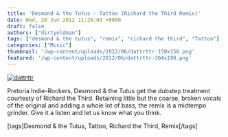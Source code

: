 ```yaml
---
title: 'Desmond & the Tutus - Tattoo (Richard the Third Remix)'
date: Wed, 20 Jun 2012 11:26:04 +0000
draft: false
authors: ["dirtyoldman"]
tags: ["desmond & the tutus", "remix", "richard the third", "Tattoo"]
categories: ["Music"]
thumbnail: '/wp-content/uploads/2012/06/dattrttr-150x150.png'
featured: '/wp-content/uploads/2012/06/dattrttr-304x190.png'
---
```


[![](/wp-content/uploads/2012/06/dattrttr.png "dattrttr")](/2012/06/20/desmond-tutus-tattoo-richard-third-remix/dattrttr/)

Pretoria Indie-Rockers, Desmond & the Tutus get the dubstep treatment courtesty of Richard the Third. Retaining little but the coarse, broken vocals of the original and adding a whole lot of bass, the remix is a midtempo grinder. Give it a listen and let us know what you think.

\[tags\]Desmond & the Tutus, Tattoo, Richard the Third, Remix\[/tags\]